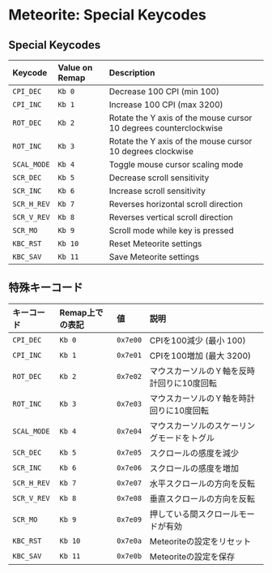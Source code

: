 # Meteorite: Special Keycodes
## Special Keycodes

| Keycode    | Value on Remap  | Description                                                       |
|:-----------|:----------------|:------------------------------------------------------------------|
| `CPI_DEC`  | `Kb 0`          |  Decrease 100 CPI (min 100)                                        |
| `CPI_INC`  | `Kb 1`          |  Increase 100 CPI (max 3200)                                       |
| `ROT_DEC`  | `Kb 2`          |  Rotate the Y axis of the mouse cursor 10 degrees counterclockwise |
| `ROT_INC`  | `Kb 3`          |  Rotate the Y axis of the mouse cursor 10 degrees clockwise        |
| `SCAL_MODE`| `Kb 4`          |  Toggle mouse cursor scaling mode                                  |
| `SCR_DEC`  | `Kb 5`          |  Decrease scroll sensitivity                                       |
| `SCR_INC`  | `Kb 6`          |  Increase scroll sensitivity                                       |
| `SCR_H_REV`| `Kb 7`          |  Reverses horizontal scroll direction                              |
| `SCR_V_REV`| `Kb 8`          |  Reverses vertical scroll direction                                |
| `SCR_MO`   | `Kb 9`          |  Scroll mode while key is pressed                                  |
| `KBC_RST`  | `Kb 10`         |  Reset Meteorite settings                                          |
| `KBC_SAV`  | `Kb 11`         |  Save Meteorite settings                                           |

## 特殊キーコード

| キーコード   | Remap上での表記  | 値       | 説明                                                               |
|:-----------|:----------------|:---------|:------------------------------------------------------------------|
| `CPI_DEC`  | `Kb 0`          | `0x7e00` | CPIを100減少 (最小 100)                                             |
| `CPI_INC`  | `Kb 1`          | `0x7e01` | CPIを100増加 (最大 3200)                                            |
| `ROT_DEC`  | `Kb 2`          | `0x7e02` | マウスカーソルのＹ軸を反時計回りに10度回転                               |
| `ROT_INC`  | `Kb 3`          | `0x7e03` | マウスカーソルのＹ軸を時計回りに10度回転                                 |
| `SCAL_MODE`| `Kb 4`          | `0x7e04` | マウスカーソルのスケーリングモードをトグル                               |
| `SCR_DEC`  | `Kb 5`          | `0x7e05` | スクロールの感度を減少                                                |
| `SCR_INC`  | `Kb 6`          | `0x7e06` | スクロールの感度を増加                                                |
| `SCR_H_REV`| `Kb 7`          | `0x7e07` | 水平スクロールの方向を反転                                             |
| `SCR_V_REV`| `Kb 8`          | `0x7e08` | 垂直スクロールの方向を反転                                            |
| `SCR_MO`   | `Kb 9`          | `0x7e09` | 押している間スクロールモードが有効                                      |
| `KBC_RST`  | `Kb 10`         | `0x7e0a` | Meteoriteの設定をリセット                                            |
| `KBC_SAV`  | `Kb 11`         | `0x7e0b` | Meteoriteの設定を保存                                               |
